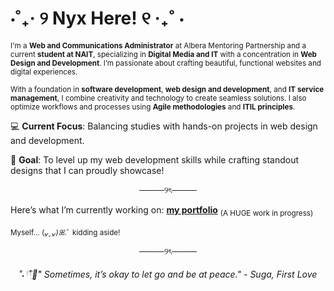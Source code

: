 # ⋅˚₊‧ ୨ Nyx Here! ୧ ‧₊˚ ⋅

<small>I'm a **Web and Communications Administrator** at Albera Mentoring Partnership and a current **student at NAIT**, specializing in **Digital Media and IT** with a concentration in **Web Design and Development**. I’m passionate about crafting beautiful, functional websites and digital experiences.</small>

<small>With a foundation in **software development**, **web design and development**, and **IT service management**, I combine creativity and technology to create seamless solutions. I also optimize workflows and processes using **Agile methodologies** and **ITIL principles**.</small>


💻 **Current Focus**: Balancing studies with hands-on projects in web design and development.

🎯 **Goal**: To level up my web development skills while crafting standout designs that I can proudly showcase!
  
<p align="center">────୨ৎ────</p>

Here’s what I’m currently working on: <a href="www.ndeguzman.com"><b>my portfolio</b></a> <sub>(A HUGE work in progress)</sub>

<sub>Myself... (*ᴗ͈ˬᴗ͈)ꕤ*.ﾟ kidding aside!</sub>

<p align="center">────୨ৎ────</p>

<p align="center"><i>˚˖𓍢𓍢ִ໋🌷͙֒" Sometimes, it’s okay to let go and be at peace." - Suga, First Love</i></p>
